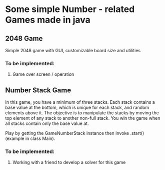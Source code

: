 # Some simple Number - related Games made in java

## 2048 Game

Simple 2048 game with GUI, customizable board size and utilities

### To be implemented:

1. Game over screen / operation

## Number Stack Game

In this game, you have a minimum of three stacks. Each stack contains a base value at the bottom, which is unique for each stack, and random elements above it. The objective is to manipulate the stacks by moving the top element of any stack to another non-full stack. You win the game when all stacks contain only the base value at.

Play by getting the GameNumberStack instance then invoke .start() (example in class Main).

### To be implemented:

1. Working with a friend to develop a solver for this game
